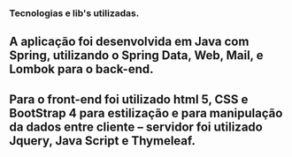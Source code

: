 ### Tecnologias e lib's utilizadas.

## A aplicação foi desenvolvida em Java com Spring, utilizando o Spring Data, Web, Mail, e Lombok para o back-end.

## Para o front-end foi utilizado html 5, CSS e BootStrap 4 para estilização e para manipulação da dados entre cliente – servidor foi utilizado Jquery, Java Script e Thymeleaf.
